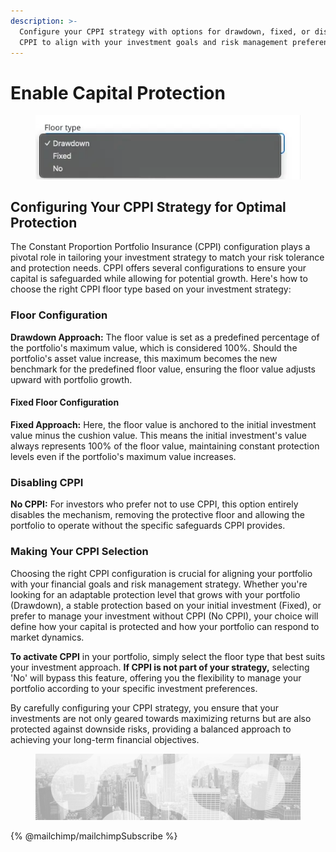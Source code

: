 ```yaml
---
description: >-
  Configure your CPPI strategy with options for drawdown, fixed, or disabling
  CPPI to align with your investment goals and risk management preferences
---
```


# Enable Capital Protection

<figure><img src="../../../../.gitbook/assets/FloorType.webp" alt=""><figcaption></figcaption></figure>

## **Configuring Your CPPI Strategy for Optimal Protection**

The Constant Proportion Portfolio Insurance (CPPI) configuration plays a pivotal role in tailoring your investment strategy to match your risk tolerance and protection needs. CPPI offers several configurations to ensure your capital is safeguarded while allowing for potential growth. Here's how to choose the right CPPI floor type based on your investment strategy:

### Floor Configuration

**Drawdown Approach:** The floor value is set as a predefined percentage of the portfolio's maximum value, which is considered 100%. Should the portfolio's asset value increase, this maximum becomes the new benchmark for the predefined floor value, ensuring the floor value adjusts upward with portfolio growth.

#### Fixed Floor Configuration

**Fixed Approach:** Here, the floor value is anchored to the initial investment value minus the cushion value. This means the initial investment's value always represents 100% of the floor value, maintaining constant protection levels even if the portfolio's maximum value increases.

### Disabling CPPI

**No CPPI:** For investors who prefer not to use CPPI, this option entirely disables the mechanism, removing the protective floor and allowing the portfolio to operate without the specific safeguards CPPI provides.

### Making Your CPPI Selection

Choosing the right CPPI configuration is crucial for aligning your portfolio with your financial goals and risk management strategy. Whether you're looking for an adaptable protection level that grows with your portfolio (Drawdown), a stable protection based on your initial investment (Fixed), or prefer to manage your investment without CPPI (No CPPI), your choice will define how your capital is protected and how your portfolio can respond to market dynamics.

**To activate CPPI** in your portfolio, simply select the floor type that best suits your investment approach. **If CPPI is not part of your strategy,** selecting 'No' will bypass this feature, offering you the flexibility to manage your portfolio according to your specific investment preferences.

By carefully configuring your CPPI strategy, you ensure that your investments are not only geared towards maximizing returns but are also protected against downside risks, providing a balanced approach to achieving your long-term financial objectives.

<figure><img src="../../../../.gitbook/assets/bgfooter.webp" alt=""><figcaption></figcaption></figure>

{% @mailchimp/mailchimpSubscribe %}

